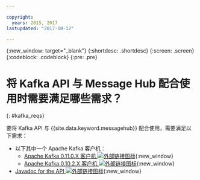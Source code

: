 ```yaml
---

copyright:
  years: 2015, 2017
lastupdated: "2017-10-12"

---
```


{:new_window: target="_blank"}
{:shortdesc: .shortdesc}
{:screen: .screen}
{:codeblock: .codeblock}
{:pre: .pre}

# 将 Kafka API 与 Message Hub 配合使用时需要满足哪些需求？
{: #kafka_reqs}

要将 Kafka API 与 {{site.data.keyword.messagehub}} 配合使用，需要满足以下需求：

* 以下其中一个 Apache Kafka 客户机：
	* [Apache Kafka 0.11.0.X 客户机 ![外部链接图标](../../icons/launch-glyph.svg "外部链接图标")](https://www.apache.org/dyn/closer.cgi?path=/kafka/0.11.0.1/kafka_2.11-0.11.0.1.tgz){:new_window}
	* [Apache Kafka 0.10.2.X 客户机 ![外部链接图标](../../icons/launch-glyph.svg "外部链接图标")](https://www.apache.org/dyn/closer.cgi?path=/kafka/0.10.2.1/kafka_2.11-0.10.2.1.tgz){:new_window} 
* [Javadoc for the API ![外部链接图标](../../icons/launch-glyph.svg "外部链接图标")](http://kafka.apache.org/0102/javadoc/index.html){:new_window} 

